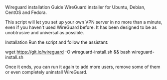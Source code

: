 Wireguard installation Guide
WireGuard installer for Ubuntu, Debian, CentOS and Fedora.

This script will let you set up your own VPN server in no more than a minute, even if you haven't used WireGuard before. It has been designed to be as unobtrusive and universal as possible.

Installation
Run the script and follow the assistant:

wget https://git.io/wireguard -O wireguard-install.sh && bash wireguard-install.sh

Once it ends, you can run it again to add more users, remove some of them or even completely uninstall WireGuard.

